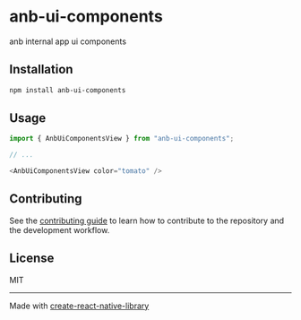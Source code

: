 # anb-ui-components

anb internal app ui components

## Installation

```sh
npm install anb-ui-components
```

## Usage


```js
import { AnbUiComponentsView } from "anb-ui-components";

// ...

<AnbUiComponentsView color="tomato" />
```


## Contributing

See the [contributing guide](CONTRIBUTING.md) to learn how to contribute to the repository and the development workflow.

## License

MIT

---

Made with [create-react-native-library](https://github.com/callstack/react-native-builder-bob)
